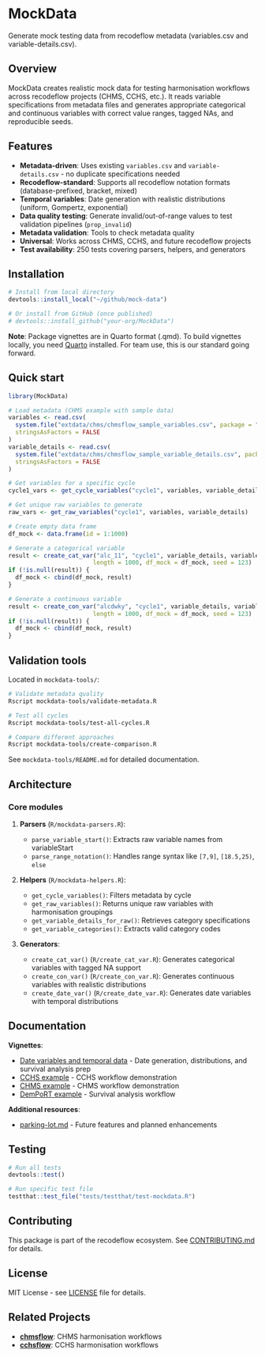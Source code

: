 # MockData

Generate mock testing data from recodeflow metadata (variables.csv and variable-details.csv).

## Overview

MockData creates realistic mock data for testing harmonisation workflows across recodeflow projects (CHMS, CCHS, etc.). It reads variable specifications from metadata files and generates appropriate categorical and continuous variables with correct value ranges, tagged NAs, and reproducible seeds.

## Features

- **Metadata-driven**: Uses existing `variables.csv` and `variable-details.csv` - no duplicate specifications needed
- **Recodeflow-standard**: Supports all recodeflow notation formats (database-prefixed, bracket, mixed)
- **Temporal variables**: Date generation with realistic distributions (uniform, Gompertz, exponential)
- **Data quality testing**: Generate invalid/out-of-range values to test validation pipelines (`prop_invalid`)
- **Metadata validation**: Tools to check metadata quality
- **Universal**: Works across CHMS, CCHS, and future recodeflow projects
- **Test availability**: 250 tests covering parsers, helpers, and generators

## Installation

```r
# Install from local directory
devtools::install_local("~/github/mock-data")

# Or install from GitHub (once published)
# devtools::install_github("your-org/MockData")
```

**Note**: Package vignettes are in Quarto format (.qmd). To build vignettes locally, you need [Quarto](https://quarto.org/) installed. For team use, this is our standard going forward.

## Quick start

```r
library(MockData)

# Load metadata (CHMS example with sample data)
variables <- read.csv(
  system.file("extdata/chms/chmsflow_sample_variables.csv", package = "MockData"),
  stringsAsFactors = FALSE
)
variable_details <- read.csv(
  system.file("extdata/chms/chmsflow_sample_variable_details.csv", package = "MockData"),
  stringsAsFactors = FALSE
)

# Get variables for a specific cycle
cycle1_vars <- get_cycle_variables("cycle1", variables, variable_details)

# Get unique raw variables to generate
raw_vars <- get_raw_variables("cycle1", variables, variable_details)

# Create empty data frame
df_mock <- data.frame(id = 1:1000)

# Generate a categorical variable
result <- create_cat_var("alc_11", "cycle1", variable_details, variables,
                        length = 1000, df_mock = df_mock, seed = 123)
if (!is.null(result)) {
  df_mock <- cbind(df_mock, result)
}

# Generate a continuous variable
result <- create_con_var("alcdwky", "cycle1", variable_details, variables,
                        length = 1000, df_mock = df_mock, seed = 123)
if (!is.null(result)) {
  df_mock <- cbind(df_mock, result)
}
```

## Validation tools

Located in `mockdata-tools/`:

```bash
# Validate metadata quality
Rscript mockdata-tools/validate-metadata.R

# Test all cycles
Rscript mockdata-tools/test-all-cycles.R

# Compare different approaches
Rscript mockdata-tools/create-comparison.R
```

See `mockdata-tools/README.md` for detailed documentation.

## Architecture

### Core modules

1. **Parsers** (`R/mockdata-parsers.R`):
   - `parse_variable_start()`: Extracts raw variable names from variableStart
   - `parse_range_notation()`: Handles range syntax like `[7,9]`, `[18.5,25)`, `else`

2. **Helpers** (`R/mockdata-helpers.R`):
   - `get_cycle_variables()`: Filters metadata by cycle
   - `get_raw_variables()`: Returns unique raw variables with harmonisation groupings
   - `get_variable_details_for_raw()`: Retrieves category specifications
   - `get_variable_categories()`: Extracts valid category codes

3. **Generators**:
   - `create_cat_var()` (`R/create_cat_var.R`): Generates categorical variables with tagged NA support
   - `create_con_var()` (`R/create_con_var.R`): Generates continuous variables with realistic distributions
   - `create_date_var()` (`R/create_date_var.R`): Generates date variables with temporal distributions

## Documentation

**Vignettes**:
- [Date variables and temporal data](vignettes/dates.qmd) - Date generation, distributions, and survival analysis prep
- [CCHS example](vignettes/cchs-example.qmd) - CCHS workflow demonstration
- [CHMS example](vignettes/chms-example.qmd) - CHMS workflow demonstration
- [DemPoRT example](vignettes/demport-example.qmd) - Survival analysis workflow

**Additional resources**:
- [parking-lot.md](parking-lot.md) - Future features and planned enhancements

## Testing

```r
# Run all tests
devtools::test()

# Run specific test file
testthat::test_file("tests/testthat/test-mockdata.R")
```

## Contributing

This package is part of the recodeflow ecosystem. See [CONTRIBUTING.md](CONTRIBUTING.md) for details.

## License

MIT License - see [LICENSE](LICENSE) file for details.

## Related Projects

- [**chmsflow**](https://github.com/Big-Life-Lab/chmsflow): CHMS harmonisation workflows
- [**cchsflow**](https://github.com/Big-Life-Lab/cchsflow): CCHS harmonisation workflows
